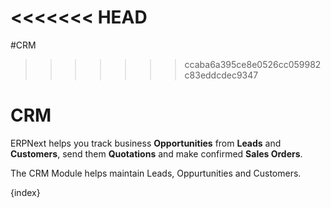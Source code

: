 <<<<<<< HEAD
=======
#CRM
>>>>>>> ccaba6a395ce8e0526cc059982c83eddcdec9347
# CRM

ERPNext helps you track business **Opportunities** from **Leads** and
**Customers**, send them **Quotations** and make confirmed **Sales Orders**.

The CRM Module helps maintain Leads, Oppurtunities and Customers.

{index}
